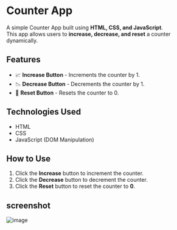 # Counter App

A simple Counter App built using **HTML, CSS, and JavaScript**.  
This app allows users to **increase, decrease, and reset** a counter dynamically.

## Features
- 📈 **Increase Button** - Increments the counter by 1.
- 📉 **Decrease Button** - Decrements the counter by 1.
- 🔄 **Reset Button** - Resets the counter to 0.

## Technologies Used
- HTML
- CSS
- JavaScript (DOM Manipulation)

## How to Use
1. Click the **Increase** button to increment the counter.
2. Click the **Decrease** button to decrement the counter.
3. Click the **Reset** button to reset the counter to **0**.

## screenshot
![image](https://github.com/user-attachments/assets/6cb2c7da-cfa6-49d9-ad99-b1f142d72a47)

